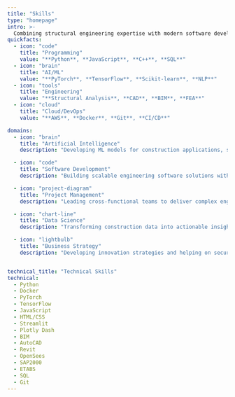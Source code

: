 ```yaml
---
title: "Skills"
type: "homepage"
intro: >-
  Combining structural engineering expertise with modern software development skills to create innovative solutions.
quickfacts:
  - icon: "code"
    title: "Programming"
    value: "**Python**, **JavaScript**, **C++**, **SQL**"
  - icon: "brain"
    title: "AI/ML"
    value: "**PyTorch**, **TensorFlow**, **Scikit-learn**, **NLP**"
  - icon: "tools"
    title: "Engineering"
    value: "**Structural Analysis**, **CAD**, **BIM**, **FEA**"
  - icon: "cloud"
    title: "Cloud/DevOps"
    value: "**AWS**, **Docker**, **Git**, **CI/CD**"

domains:
  - icon: "brain"
    title: "Artificial Intelligence"
    description: "Developing ML models for construction applications, specializing in predictive analytics."

  - icon: "code"
    title: "Software Development"
    description: "Building scalable engineering software solutions with Python and modern frameworks to streamline AEC workflows."

  - icon: "project-diagram"
    title: "Project Management"
    description: "Leading cross-functional teams to deliver complex engineering and software projects on time and within budget."

  - icon: "chart-line"
    title: "Data Science"
    description: "Transforming construction data into actionable insights through statistical analysis and visualization techniques."

  - icon: "lightbulb"
    title: "Business Strategy"
    description: "Developing innovation strategies and helping on securing investments for tech-driven construction solutions."


technical_title: "Technical Skills"
technical:
  - Python
  - Docker
  - PyTorch
  - TensorFlow
  - JavaScript
  - HTML/CSS
  - Streamlit
  - Plotly Dash
  - BIM
  - AutoCAD
  - Revit
  - OpenSees
  - SAP2000
  - ETABS
  - SQL
  - Git
---
```

